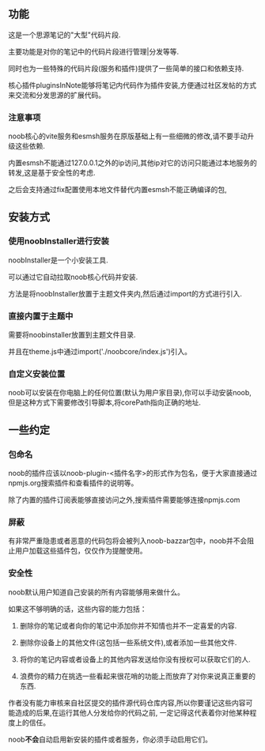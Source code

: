 ## 功能

这是一个思源笔记的"大型"代码片段.

主要功能是对你的笔记中的代码片段进行管理|分发等等.

同时也为一些特殊的代码片段(服务和插件)提供了一些简单的接口和依赖支持.

核心插件pluginsInNote能够将笔记内代码作为插件安装,方便通过社区发帖的方式来交流和分发思源的扩展代码。

### 注意事项

noob核心的vite服务和esmsh服务在原版基础上有一些细微的修改,请不要手动升级这些依赖.

内置esmsh不能通过127.0.0.1之外的ip访问,其他ip对它的访问只能通过本地服务的转发,这是基于安全性的考虑.

之后会支持通过fix配置使用本地文件替代内置esmsh不能正确编译的包,

## 安装方式

### 使用noobInstaller进行安装

noobInstaller是一个小安装工具.

可以通过它自动拉取noob核心代码并安装.

方法是将noobInstaller放置于主题文件夹内,然后通过import的方式进行引入.

### 直接内置于主题中

需要将noobinstaller放置到主题文件目录.

并且在theme.js中通过import('./noobcore/index.js')引入。

### 自定义安装位置

noob可以安装在你电脑上的任何位置(默认为用户家目录),你可以手动安装noob,但是这种方式下需要修改引导脚本,将corePath指向正确的地址.

## 一些约定

### 包命名

noob的插件应该以noob-plugin-<插件名字>的形式作为包名，便于大家直接通过npmjs.org搜索插件和查看插件的说明等。

除了内置的插件订阅表能够直接访问之外,搜索插件需要能够连接npmjs.com

### 屏蔽

有非常严重隐患或者恶意的代码包将会被列入noob-bazzar包中，noob并不会阻止用户加载这些插件包，仅仅作为提醒使用。

### 安全性

noob默认用户知道自己安装的所有内容能够用来做什么。

如果这不够明确的话，这些内容的能力包括：

1. 删除你的笔记或者向你的笔记中添加你并不知情也并不一定喜爱的内容.

2. 删除你设备上的其他文件(这包括一些系统文件),或者添加一些其他文件.

3. 将你的笔记内容或者设备上的其他内容发送给你没有授权可以获取它们的人.

4. 浪费你的精力在挑选一些看起来很花哨的功能上而放弃了对你来说真正重要的东西.

作者没有能力审核来自社区提交的插件源代码仓库内容,所以你要谨记这些内容可能造成的后果,在运行其他人分发给你的代码之前, 一定记得这代表着你对他某种程度上的信任。

noob**不会**自动启用新安装的插件或者服务，你必须手动启用它们。